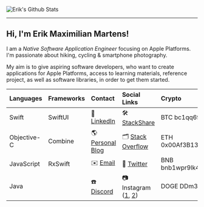 ![Erik's Github Stats](https://github-readme-stats.vercel.app/api?username=erikmartens&theme=dracula&show_icons=true&count_private=true)

---

## Hi, I'm Erik Maximilian Martens!

I am a _Native Software Application Engineer_ focusing on Apple Platforms. I'm passionate about hiking, cycling & smartphone photography.

My aim is to give aspiring software developers, who want to create applications for Apple Platforms, access to learning materials, reference project, as well as software libraries, in order to get them started.

| Languages | Frameworks | Contact | Social Links | Crypto |
|:--|:--|:--|:--|:--|
| Swift | SwiftUI | 💼 [LinkedIn](https://www.linkedin.com/in/erik-maximilian-martens/) | 🛠 [StackShare](https://stackshare.io/erikmartens) | BTC bc1qq6f28wddrhrwf2wptq937ajf63qfvhlcdp3a36 |
| Objective-C | Combine | 🌎 [Personal Blog](https://erikmartens.weebly.com/) | 🗂 [Stack Overflow](https://stackoverflow.com/users/7270113/erik-m-martens) | ETH 0x00Af3B138F05B9A52c237120C836DAAB941C7217 |
| JavaScript | RxSwift | ✉️ [Email](mailto:erikmartens.dev@icloud.com) | 🦜 [Twitter](https://twitter.com/erik_m_martens) | BNB bnb1wpr9lk4cspcnn85k98c96qr4qx629tqhgrp4w9 |
| Java |  | ☎️ [Discord](https://discord.gg/swNfqge) | 📷 Instagram ([1](https://www.instagram.com/erik_m_martens/), [2](https://www.instagram.com/visuals_of_erik/)) | DOGE DDm3jjrjnj6NwPechrrox7nBo2mUc41PqY |

